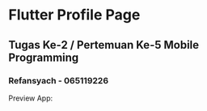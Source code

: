 # Flutter Profile Page 

## Tugas Ke-2 / Pertemuan Ke-5 Mobile Programming

### Refansyach - 065119226

Preview App:
<div align=center>
  
  <br><br>
</div>
